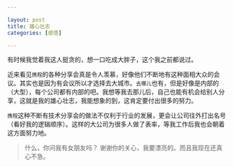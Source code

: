 ```yaml
---

layout: post
title: 雄心壮志
categories: [感悟]

---
```


有时候我觉着我这人挺贪的，想一口吃成大胖子，这个我之前都说过。

近来看见`携程`的各种分享会真是令人羡慕，好像他们不断地有这种面相大众的会议。其实也是因为有会议所以才选择去大城市。`去哪儿`也有，但是好像是内部的（大型），每个公司都有内部的吧。我想等我去那儿后，自己也能有机会给别人分享，这就是我的雄心壮志，我能想象的到，这肯定要付出很多的努力。

`携程`这种不断有技术分享会的做法不仅利于行业的发展，更会让公司往外打出名号（看好我的逻辑顺序）。这样的大公司为很多人做了表率，等我工作后我也会朝着这方面努力地。

> 什么，你问我有女朋友吗？
  谢谢你的关心，我要漂亮的。而且我现在还真心不急。

